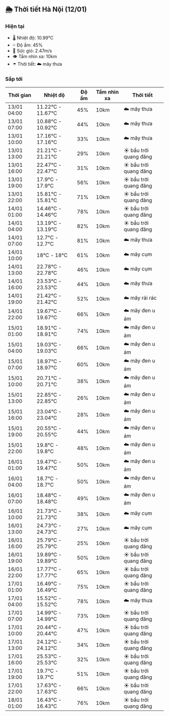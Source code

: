 ## 🌦️ Thời tiết Hà Nội (12/01)

### Hiện tại

- 🌡️ Nhiệt độ: 10.99℃
- 💦 Độ ẩm: 45%
- 💨 Sức gió: 2.47m/s
- 👁️ Tầm nhìn xa: 10km
- ☂️ Thời tiết: ☁️ mây thưa

### Sắp tới

| Thời gian | Nhiệt độ | Độ ẩm | Tầm nhìn xa | Thời tiết |
| --- | --- | --- | --- | --- |
| 13/01 04:00 | 11.22℃ - 11.67℃ | 45% | 10km | ☁️ mây thưa |
| 13/01 07:00 | 10.88℃ - 10.92℃ | 44% | 10km | ☁️ mây thưa |
| 13/01 10:00 | 17.16℃ - 17.16℃ | 33% | 10km | ☁️ mây thưa |
| 13/01 13:00 | 21.21℃ - 21.21℃ | 29% | 10km | ☀️ bầu trời quang đãng |
| 13/01 16:00 | 22.47℃ - 22.47℃ | 31% | 10km | ☀️ bầu trời quang đãng |
| 13/01 19:00 | 17.9℃ - 17.9℃ | 56% | 10km | ☀️ bầu trời quang đãng |
| 13/01 22:00 | 15.81℃ - 15.81℃ | 71% | 10km | ☀️ bầu trời quang đãng |
| 14/01 01:00 | 14.46℃ - 14.46℃ | 78% | 10km | ☀️ bầu trời quang đãng |
| 14/01 04:00 | 13.19℃ - 13.19℃ | 82% | 10km | ☀️ bầu trời quang đãng |
| 14/01 07:00 | 12.7℃ - 12.7℃ | 81% | 10km | ☁️ mây thưa |
| 14/01 10:00 | 18℃ - 18℃ | 61% | 10km | ☁️ mây cụm |
| 14/01 13:00 | 22.78℃ - 22.78℃ | 46% | 10km | ☁️ mây cụm |
| 14/01 16:00 | 23.53℃ - 23.53℃ | 44% | 10km | ☁️ mây thưa |
| 14/01 19:00 | 21.42℃ - 21.42℃ | 52% | 10km | ☁️ mây rải rác |
| 14/01 22:00 | 19.67℃ - 19.67℃ | 66% | 10km | ☁️ mây đen u ám |
| 15/01 01:00 | 18.91℃ - 18.91℃ | 74% | 10km | ☁️ mây đen u ám |
| 15/01 04:00 | 19.03℃ - 19.03℃ | 66% | 10km | ☁️ mây đen u ám |
| 15/01 07:00 | 18.97℃ - 18.97℃ | 60% | 10km | ☁️ mây đen u ám |
| 15/01 10:00 | 20.71℃ - 20.71℃ | 38% | 10km | ☁️ mây đen u ám |
| 15/01 13:00 | 22.85℃ - 22.85℃ | 26% | 10km | ☁️ mây đen u ám |
| 15/01 16:00 | 23.04℃ - 23.04℃ | 28% | 10km | ☁️ mây đen u ám |
| 15/01 19:00 | 20.55℃ - 20.55℃ | 44% | 10km | ☁️ mây đen u ám |
| 15/01 22:00 | 19.8℃ - 19.8℃ | 48% | 10km | ☁️ mây đen u ám |
| 16/01 01:00 | 19.47℃ - 19.47℃ | 50% | 10km | ☁️ mây đen u ám |
| 16/01 04:00 | 18.7℃ - 18.7℃ | 50% | 10km | ☁️ mây đen u ám |
| 16/01 07:00 | 18.48℃ - 18.48℃ | 49% | 10km | ☁️ mây đen u ám |
| 16/01 10:00 | 21.73℃ - 21.73℃ | 38% | 10km | ☁️ mây cụm |
| 16/01 13:00 | 24.73℃ - 24.73℃ | 27% | 10km | ☁️ mây cụm |
| 16/01 16:00 | 25.79℃ - 25.79℃ | 25% | 10km | ☀️ bầu trời quang đãng |
| 16/01 19:00 | 19.89℃ - 19.89℃ | 50% | 10km | ☀️ bầu trời quang đãng |
| 16/01 22:00 | 17.77℃ - 17.77℃ | 65% | 10km | ☀️ bầu trời quang đãng |
| 17/01 01:00 | 16.49℃ - 16.49℃ | 75% | 10km | ☀️ bầu trời quang đãng |
| 17/01 04:00 | 15.52℃ - 15.52℃ | 78% | 10km | ☁️ mây thưa |
| 17/01 07:00 | 14.99℃ - 14.99℃ | 73% | 10km | ☀️ bầu trời quang đãng |
| 17/01 10:00 | 20.44℃ - 20.44℃ | 47% | 10km | ☀️ bầu trời quang đãng |
| 17/01 13:00 | 24.12℃ - 24.12℃ | 34% | 10km | ☀️ bầu trời quang đãng |
| 17/01 16:00 | 25.53℃ - 25.53℃ | 32% | 10km | ☀️ bầu trời quang đãng |
| 17/01 19:00 | 19.7℃ - 19.7℃ | 51% | 10km | ☀️ bầu trời quang đãng |
| 17/01 22:00 | 17.63℃ - 17.63℃ | 66% | 10km | ☀️ bầu trời quang đãng |
| 18/01 01:00 | 16.43℃ - 16.43℃ | 76% | 10km | ☀️ bầu trời quang đãng |
